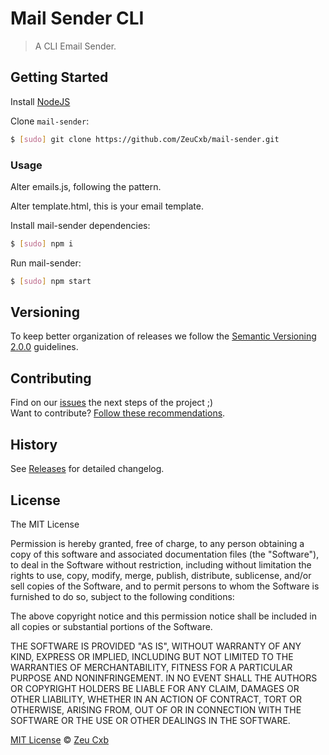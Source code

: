 # Mail Sender CLI

> A CLI Email Sender.

## Getting Started

Install [NodeJS](https://nodejs.org/)

Clone `mail-sender`:

```bash
$ [sudo] git clone https://github.com/ZeuCxb/mail-sender.git
```

### Usage

Alter emails.js, following the pattern.

Alter template.html, this is your email template.

Install mail-sender dependencies:

```bash
$ [sudo] npm i
```

Run mail-sender:

```bash
$ [sudo] npm start
```

## Versioning

To keep better organization of releases we follow the [Semantic Versioning 2.0.0](http://semver.org/) guidelines.

## Contributing

Find on our [issues](https://github.com/ZeuCxb/mail-sender/issues/) the next steps of the project ;)
<br>
Want to contribute? [Follow these recommendations](https://github.com/ZeuCxb/mail-sender/blob/master/CONTRIBUTING.md).

## History

See [Releases](https://github.com/ZeuCxb/mail-sender/releases) for detailed changelog.

## License

The MIT License

Permission is hereby granted, free of charge, to any person obtaining a copy of this software and associated documentation files (the "Software"), to deal in the Software without restriction, including without limitation the rights to use, copy, modify, merge, publish, distribute, sublicense, and/or sell copies of the Software, and to permit persons to whom the Software is furnished to do so, subject to the following conditions:

The above copyright notice and this permission notice shall be included in all copies or substantial portions of the Software.

THE SOFTWARE IS PROVIDED "AS IS", WITHOUT WARRANTY OF ANY KIND, EXPRESS OR IMPLIED, INCLUDING BUT NOT LIMITED TO THE WARRANTIES OF MERCHANTABILITY, FITNESS FOR A PARTICULAR PURPOSE AND NONINFRINGEMENT. IN NO EVENT SHALL THE AUTHORS OR COPYRIGHT HOLDERS BE LIABLE FOR ANY CLAIM, DAMAGES OR OTHER LIABILITY, WHETHER IN AN ACTION OF CONTRACT, TORT OR OTHERWISE, ARISING FROM, OUT OF OR IN CONNECTION WITH THE SOFTWARE OR THE USE OR OTHER DEALINGS IN THE SOFTWARE.

[MIT License](https://github.com/ZeuCxb/mail-sender/blob/master/LICENSE.md) © [Zeu Cxb](https://www.youtube.com/EuProgramadorOficial)
